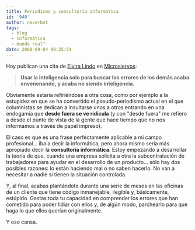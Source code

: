 ```yaml
---
title: Periodismo y consultoría informática
id: '940'
author: neverbot
tags:
  - blog
  - informática
  - mundo real™
date: 2008-09-04 09:25:54
---
```


Hoy publican una cita de [Elvira Lindo](http://es.wikipedia.org/wiki/Elvira_Lindo) en [Microsiervos](http://www.microsiervos.com/archivo/frases-citas/veneno-mente.html):

> **Usar la inteligencia solo para buscar los errores de los demás acaba envenenando, y acaba no siendo inteligencia.**

Obviamente estaría refiriéndose a otra cosa, como por ejemplo a la estupidez en que se ha convertido el pseudo-periodismo actual en el que columnistas se dedican a insultarse unos a otros entrando en una endogamia que **desde fuera se ve ridícula** (y con "desde fuera" me refiero a desde el punto de vista de la gente que hace tiempo que no nos informamos a través de papel impreso).

El caso es que es una frase perfectamente aplicable a mi campo profesional... iba a decir la informática, pero ahora mismo sería más apropiado decir la **consultoría informática**. Estoy empezando a desarrollar la teoría de que, cuando una empresa solicita a otra la subcontratación de trabajadores para ayudar en el desarrollo de un producto... sólo hay dos posibles razones: lo están haciendo mal o no saben hacerlo. No van a necesitar a nadie si tienen la situación controlada.

Y, al final, acabas plantándote durante una serie de meses en las oficinas de un cliente que tiene código inmanejable, ilegible y, básicamente, estúpido. Gastas toda tu capacidad en comprender los errores que han cometido para poder lidiar con ellos y, de algún modo, parchearlo para que haga lo que ellos querían originalmente.

Y eso cansa.